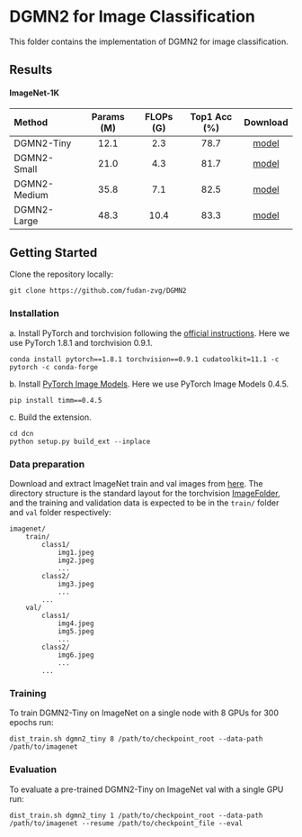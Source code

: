 # DGMN2 for Image Classification

This folder contains the implementation of DGMN2 for image classification.


## Results

#### ImageNet-1K

|    Method    | Params (M) | FLOPs (G) | Top1 Acc (%) | Download |
|:-------------|:----------:|:---------:|:------------:|:--------:|
| DGMN2-Tiny   |    12.1    |    2.3    |     78.7     | [model](https://drive.google.com/file/d/1H21VwFOzkv47GIXnV2a47F2K98wn3s0a/view?usp=sharing) |
| DGMN2-Small  |    21.0    |    4.3    |     81.7     | [model](https://drive.google.com/file/d/1bOhpFnZLO8Va4LJccrlnazD1aL61wm5b/view?usp=sharing) |
| DGMN2-Medium |    35.8    |    7.1    |     82.5     | [model](https://drive.google.com/file/d/13iDrUlynBs83pdhUoFmwQoZbAf4oDvTm/view?usp=sharing) |
| DGMN2-Large  |    48.3    |   10.4    |     83.3     | [model](https://drive.google.com/file/d/1nXvXHXJZpsScPnI2VQe8ZgrGXuMpbHia/view?usp=sharing) |


## Getting Started

Clone the repository locally:
```
git clone https://github.com/fudan-zvg/DGMN2
```


### Installation

a. Install PyTorch and torchvision following the [official instructions](https://pytorch.org/). Here we use PyTorch 1.8.1 and torchvision 0.9.1.
```
conda install pytorch==1.8.1 torchvision==0.9.1 cudatoolkit=11.1 -c pytorch -c conda-forge
```

b. Install [PyTorch Image Models](https://github.com/rwightman/pytorch-image-models). Here we use PyTorch Image Models 0.4.5.
```
pip install timm==0.4.5
```

c. Build the extension.
```
cd dcn
python setup.py build_ext --inplace
```


### Data preparation

Download and extract ImageNet train and val images from [here](https://image-net.org/).
The directory structure is the standard layout for the torchvision [ImageFolder](https://pytorch.org/vision/stable/generated/torchvision.datasets.ImageFolder.html), and the training and validation data is expected to be in the `train/` folder and `val` folder respectively:

```
imagenet/
    train/
        class1/
            img1.jpeg
            img2.jpeg
            ...
        class2/
            img3.jpeg
            ...
        ...
    val/
        class1/
            img4.jpeg
            img5.jpeg
            ...
        class2/
            img6.jpeg
            ...
        ...
```


### Training
To train DGMN2-Tiny on ImageNet on a single node with 8 GPUs for 300 epochs run:

```
dist_train.sh dgmn2_tiny 8 /path/to/checkpoint_root --data-path /path/to/imagenet
```


### Evaluation
To evaluate a pre-trained DGMN2-Tiny on ImageNet val with a single GPU run:
```
dist_train.sh dgmn2_tiny 1 /path/to/checkpoint_root --data-path /path/to/imagenet --resume /path/to/checkpoint_file --eval
```
